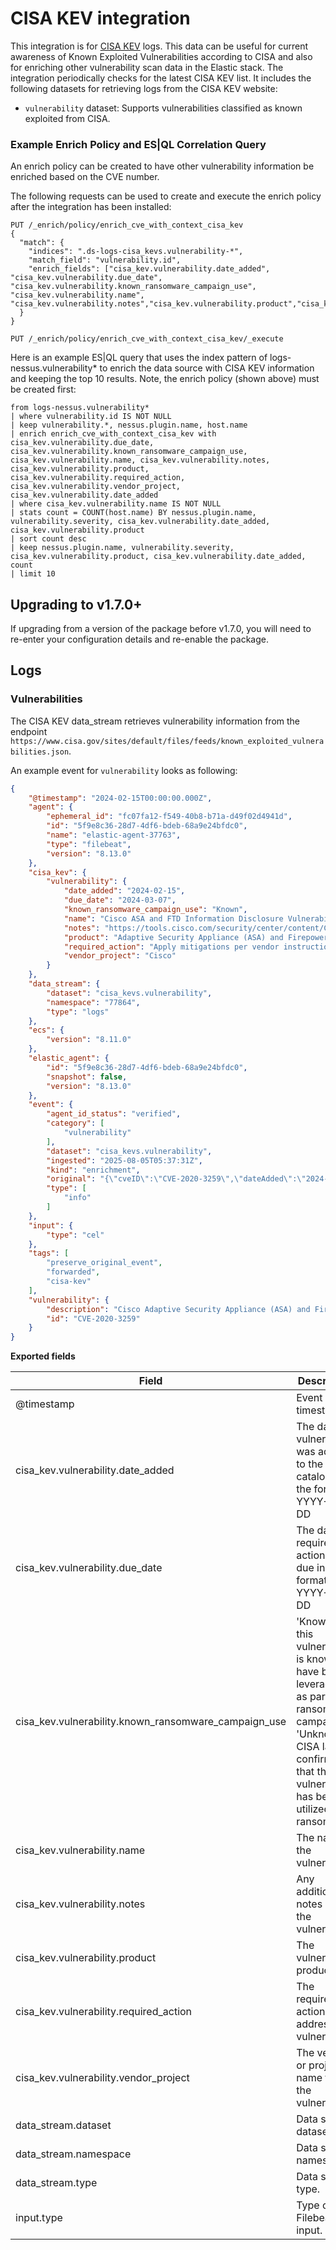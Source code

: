 # CISA KEV integration

This integration is for [CISA KEV](https://www.cisa.gov/known-exploited-vulnerabilities-catalog) logs. This data can be useful for current awareness of Known Exploited Vulnerabilities according to CISA and also for enriching other vulnerability scan data in the Elastic stack. The integration periodically checks for the latest CISA KEV list. It includes the following datasets for retrieving logs from the CISA KEV website:

- `vulnerability` dataset: Supports vulnerabilities classified as known exploited from CISA.

### Example Enrich Policy and ES|QL Correlation Query

An enrich policy can be created to have other vulnerability information be enriched based on the CVE number.

The following requests can be used to create and execute the enrich policy after the integration has been installed:

```
PUT /_enrich/policy/enrich_cve_with_context_cisa_kev
{
  "match": {
    "indices": ".ds-logs-cisa_kevs.vulnerability-*",
    "match_field": "vulnerability.id",
    "enrich_fields": ["cisa_kev.vulnerability.date_added", "cisa_kev.vulnerability.due_date", "cisa_kev.vulnerability.known_ransomware_campaign_use", "cisa_kev.vulnerability.name", "cisa_kev.vulnerability.notes","cisa_kev.vulnerability.product","cisa_kev.vulnerability.required_action","cisa_kev.vulnerability.vendor_project"]
  }
}

PUT /_enrich/policy/enrich_cve_with_context_cisa_kev/_execute
```

Here is an example ES|QL query that uses the index pattern of logs-nessus.vulnerability* to enrich the data source with CISA KEV information and keeping the top 10 results. Note, the enrich policy (shown above) must be created first:

```
from logs-nessus.vulnerability*
| where vulnerability.id IS NOT NULL
| keep vulnerability.*, nessus.plugin.name, host.name
| enrich enrich_cve_with_context_cisa_kev with cisa_kev.vulnerability.due_date, cisa_kev.vulnerability.known_ransomware_campaign_use, cisa_kev.vulnerability.name, cisa_kev.vulnerability.notes, cisa_kev.vulnerability.product, cisa_kev.vulnerability.required_action, cisa_kev.vulnerability.vendor_project, cisa_kev.vulnerability.date_added
| where cisa_kev.vulnerability.name IS NOT NULL
| stats count = COUNT(host.name) BY nessus.plugin.name, vulnerability.severity, cisa_kev.vulnerability.date_added, cisa_kev.vulnerability.product
| sort count desc
| keep nessus.plugin.name, vulnerability.severity, cisa_kev.vulnerability.product, cisa_kev.vulnerability.date_added, count
| limit 10
```

## Upgrading to v1.7.0+

If upgrading from a version of the package before v1.7.0, you will need to re-enter your configuration details and re-enable the package.

## Logs

### Vulnerabilities

The CISA KEV data_stream retrieves vulnerability information from the endpoint `https://www.cisa.gov/sites/default/files/feeds/known_exploited_vulnerabilities.json`.

An example event for `vulnerability` looks as following:

```json
{
    "@timestamp": "2024-02-15T00:00:00.000Z",
    "agent": {
        "ephemeral_id": "fc07fa12-f549-40b8-b71a-d49f02d4941d",
        "id": "5f9e8c36-28d7-4df6-bdeb-68a9e24bfdc0",
        "name": "elastic-agent-37763",
        "type": "filebeat",
        "version": "8.13.0"
    },
    "cisa_kev": {
        "vulnerability": {
            "date_added": "2024-02-15",
            "due_date": "2024-03-07",
            "known_ransomware_campaign_use": "Known",
            "name": "Cisco ASA and FTD Information Disclosure Vulnerability",
            "notes": "https://tools.cisco.com/security/center/content/CiscoSecurityAdvisory/cisco-sa-asaftd-info-disclose-9eJtycMB",
            "product": "Adaptive Security Appliance (ASA) and Firepower Threat Defense (FTD)",
            "required_action": "Apply mitigations per vendor instructions or discontinue use of the product if mitigations are unavailable.",
            "vendor_project": "Cisco"
        }
    },
    "data_stream": {
        "dataset": "cisa_kevs.vulnerability",
        "namespace": "77864",
        "type": "logs"
    },
    "ecs": {
        "version": "8.11.0"
    },
    "elastic_agent": {
        "id": "5f9e8c36-28d7-4df6-bdeb-68a9e24bfdc0",
        "snapshot": false,
        "version": "8.13.0"
    },
    "event": {
        "agent_id_status": "verified",
        "category": [
            "vulnerability"
        ],
        "dataset": "cisa_kevs.vulnerability",
        "ingested": "2025-08-05T05:37:31Z",
        "kind": "enrichment",
        "original": "{\"cveID\":\"CVE-2020-3259\",\"dateAdded\":\"2024-02-15\",\"dueDate\":\"2024-03-07\",\"knownRansomwareCampaignUse\":\"Known\",\"notes\":\"https://tools.cisco.com/security/center/content/CiscoSecurityAdvisory/cisco-sa-asaftd-info-disclose-9eJtycMB\",\"product\":\"Adaptive Security Appliance (ASA) and Firepower Threat Defense (FTD)\",\"requiredAction\":\"Apply mitigations per vendor instructions or discontinue use of the product if mitigations are unavailable.\",\"shortDescription\":\"Cisco Adaptive Security Appliance (ASA) and Firepower Threat Defense (FTD) contain an information disclosure vulnerability. An attacker could retrieve memory contents on an affected device, which could lead to the disclosure of confidential information due to a buffer tracking issue when the software parses invalid URLs that are requested from the web services interface. This vulnerability affects only specific AnyConnect and WebVPN configurations.\",\"vendorProject\":\"Cisco\",\"vulnerabilityName\":\"Cisco ASA and FTD Information Disclosure Vulnerability\"}",
        "type": [
            "info"
        ]
    },
    "input": {
        "type": "cel"
    },
    "tags": [
        "preserve_original_event",
        "forwarded",
        "cisa-kev"
    ],
    "vulnerability": {
        "description": "Cisco Adaptive Security Appliance (ASA) and Firepower Threat Defense (FTD) contain an information disclosure vulnerability. An attacker could retrieve memory contents on an affected device, which could lead to the disclosure of confidential information due to a buffer tracking issue when the software parses invalid URLs that are requested from the web services interface. This vulnerability affects only specific AnyConnect and WebVPN configurations.",
        "id": "CVE-2020-3259"
    }
}
```

**Exported fields**

| Field | Description | Type |
|---|---|---|
| @timestamp | Event timestamp. | date |
| cisa_kev.vulnerability.date_added | The date the vulnerability was added to the catalog in the format YYYY-MM-DD | date |
| cisa_kev.vulnerability.due_date | The date the required action is due in the format YYYY-MM-DD | date |
| cisa_kev.vulnerability.known_ransomware_campaign_use | 'Known' if this vulnerability is known to have been leveraged as part of a ransomware campaign; 'Unknown' if CISA lacks confirmation that the vulnerability has been utilized for ransomware | keyword |
| cisa_kev.vulnerability.name | The name of the vulnerability | keyword |
| cisa_kev.vulnerability.notes | Any additional notes about the vulnerability | keyword |
| cisa_kev.vulnerability.product | The vulnerability product | keyword |
| cisa_kev.vulnerability.required_action | The required action to address the vulnerability | keyword |
| cisa_kev.vulnerability.vendor_project | The vendor or project name for the vulnerability | keyword |
| data_stream.dataset | Data stream dataset. | constant_keyword |
| data_stream.namespace | Data stream namespace. | constant_keyword |
| data_stream.type | Data stream type. | constant_keyword |
| input.type | Type of Filebeat input. | keyword |
